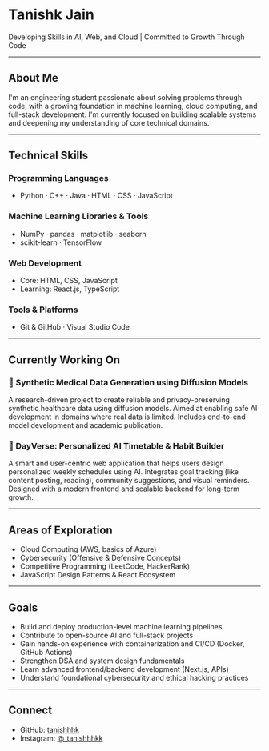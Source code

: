 # Tanishk Jain

Developing Skills in AI, Web, and Cloud | Committed to Growth Through Code

---

## About Me

I'm an engineering student passionate about solving problems through code, with a growing foundation in machine learning, cloud computing, and full-stack development. I'm currently focused on building scalable systems and deepening my understanding of core technical domains.

---

## Technical Skills

### Programming Languages
- Python · C++ · Java · HTML · CSS · JavaScript

### Machine Learning Libraries & Tools
- NumPy · pandas · matplotlib · seaborn  
- scikit-learn · TensorFlow

### Web Development
- Core: HTML, CSS, JavaScript  
- Learning: React.js, TypeScript

### Tools & Platforms
- Git & GitHub · Visual Studio Code

---

## Currently Working On

### 🔹 Synthetic Medical Data Generation using Diffusion Models
A research-driven project to create reliable and privacy-preserving synthetic healthcare data using diffusion models. Aimed at enabling safe AI development in domains where real data is limited. Includes end-to-end model development and academic publication.

### 🔹 DayVerse: Personalized AI Timetable & Habit Builder
A smart and user-centric web application that helps users design personalized weekly schedules using AI. Integrates goal tracking (like content posting, reading), community suggestions, and visual reminders. Designed with a modern frontend and scalable backend for long-term growth.

---

## Areas of Exploration

- Cloud Computing (AWS, basics of Azure)  
- Cybersecurity (Offensive & Defensive Concepts)  
- Competitive Programming (LeetCode, HackerRank)  
- JavaScript Design Patterns & React Ecosystem  

---

## Goals

- Build and deploy production-level machine learning pipelines  
- Contribute to open-source AI and full-stack projects  
- Gain hands-on experience with containerization and CI/CD (Docker, GitHub Actions)  
- Strengthen DSA and system design fundamentals  
- Learn advanced frontend/backend development (Next.js, APIs)  
- Understand foundational cybersecurity and ethical hacking practices  

---

## Connect

- GitHub: [tanishhhk](https://github.com/tanishhhk)  
- Instagram: [@_tanishhhkk](https://www.instagram.com/_tanishhhkk/)
